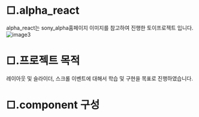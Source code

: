 # □.alpha_react 
alpha_react는 sony_alpha홈페이지 이미지를 참고하여 진행한 토이프로젝트 입니다. 
![image3](https://user-images.githubusercontent.com/104630719/166418344-0e6403d3-dcd7-4052-8794-ee14d4297197.png)

# □.프로젝트 목적
레이아웃 및 슬라이더,  스크롤 이벤트에 대해서 학습 및 구현을 목표로 진행하였습니다.

# □.component 구성

